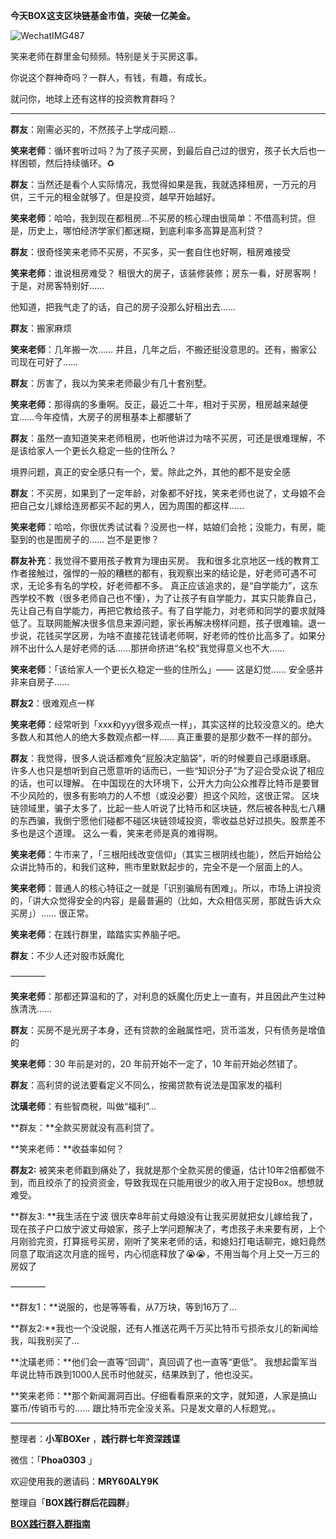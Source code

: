 **今天BOX这支区块链基金市值，突破一亿美金。**

![WechatIMG487](/Users/xiaojunhong/Desktop/WechatIMG487.jpeg)

笑来老师在群里金句频频。特别是关于买房这事。

你说这个群神奇吗？一群人，有钱，有趣，有成长。

就问你，地球上还有这样的投资教育群吗？

------

**群友**：刚需必买的，不然孩子上学成问题...

**笑来老师**：循环套听过吗？为了孩子买房，到最后自己过的很穷，孩子长大后也一样困顿，然后持续循环。♻️

**群友**：当然还是看个人实际情况，我觉得如果是我，我就选择租房，一万元的月供，三千元的租金就够了。但是投资，越早开始越好。

**笑来老师**：哈哈，我到现在都租房...不买房的核心理由很简单：不借高利贷。但是，历史上，哪怕经济学家们都迷糊，到底利率多高算是高利贷？

**群友**：很奇怪笑来老师不买房，不买多，买一套自住也好啊，租房难接受

**笑来老师**：谁说租房难受？
租很大的房子，该装修装修；房东一看，好房客啊！于是，对房客特别好……

他知道，把我气走了的话，自己的房子没那么好租出去……

**群友**：搬家麻烦

**笑来老师**：几年搬一次…… 并且，几年之后，不搬还挺没意思的。还有，搬家公司现在可好了……

**群友**：厉害了，我以为笑来老师最少有几十套别墅。

**笑来老师**：那得病的多重啊。反正，最近二十年，相对于买房，租房越来越便宜……今年疫情，大房子的房租基本上都腰斩了

**群友**：虽然一直知道笑来老师租房，也听他讲过为啥不买房，可还是很难理解，不是该给家人一个更长久稳定一些的住所么？

境界问题，真正的安全感只有一个，爱。除此之外，其他的都不是安全感

**群友**：不买房，如果到了一定年龄，对象都不好找，笑来老师也说了，丈母娘不会把自己女儿嫁给连房都买不起的男人，因为周围的都这样……

**笑来老师**：哈哈，你很优秀试试看？没房也一样，姑娘们会抢；没能力，有房，能娶到的也是图房子的…… 岂不是更惨？

**群友补充**：我觉得不要用孩子教育为理由买房。
我和很多北京地区一线的教育工作者接触过，强悍的一般的糟糕的都有，我观察出来的结论是，好老师可遇不可求，无论多有名的学校，好老师都不多。
真正应该追求的，是“自学能力”，这东西学校不教（很多老师自己也不懂），为了让孩子有自学能力，其实只能靠自己，先让自己有自学能力，再把它教给孩子。有了自学能力，对老师和同学的要求就降低了。互联网能解决很多信息来源问题，家长再解决榜样问题，孩子很难输。退一步说，花钱买学区房，为啥不直接花钱请老师啊，好老师的性价比高多了。如果分辨不出什么人是好老师的话……那拼命挤进“名校”我觉得意义也不大……

**笑来老师**：「该给家人一个更长久稳定一些的住所么」—— 这是幻觉…… 安全感并非来自房子……

**群友2**：很难观点一样

**笑来老师**：经常听到「xxx和yyy很多观点一样」，其实这样的比较没意义的。绝大多数人和其他人的绝大多数观点都一样…… 真正重要的是那少数不一样的部分。

**群友**：我觉得，很多人说话都难免“屁股决定脑袋”，听的时候要自己琢磨琢磨。
许多人也只是想听到自己愿意听的话而已，一些“知识分子”为了迎合受众说了相应的话，也可以理解。
在中国现在的大环境下，公开大力向公众推荐比特币是要冒不少风险的，很多有影响力的人不想（或没必要）担这个风险，这很正常。
区块链领域里，骗子太多了，比起一些人听说了比特币和区块链，然后被各种乱七八糟的东西骗，我倒宁愿他们碰都不碰区块链领域投资，零收益总好过损失。股票差不多也是这个道理。
这么一看，笑来老师是真的难得啊。

**笑来老师**：牛市来了，「三根阳线改变信仰」（其实三根阴线也能），然后开始给公众讲比特币的，和我们这种，熊市里默默起步的，完全不是一个层面上的人。



**笑来老师**：普通人的核心特征之一就是「识别骗局有困难」。所以，市场上讲投资的，「讲大众觉得安全的内容」是最普遍的（比如，大众相信买房，那就告诉大众买房」）…… 很正常。

**笑来老师**：在践行群里，踏踏实实养脑子吧。

**群友**：不少人还对股市妖魔化

————

**笑来老师**：那都还算温和的了，对利息的妖魔化历史上一直有，并且因此产生过种族清洗……

**群友**：买房不是光房子本身，还有贷款的金融属性吧，货币滥发，只有债务是增值的

**笑来老师**：30 年前是对的，20 年前开始不一定了，10 年前开始必然错了。

**群友**：高利贷的说法要看定义不同么，按揭贷款有说法是国家发的福利

**沈璜老师**：有些智商税，叫做“福利”...

**群友：**全款买房就没有高利贷了。

**笑来老师：**收益率如何？

**群友2:** 被笑来老师戳到痛处了，我就是那个全款买房的傻逼，估计10年2倍都做不到，而且绞杀了的投资资金，导致我现在只能用很少的收入用于定投Box。想想就难受。

**群友3: **我生活在宁波 很庆幸8年前丈母娘没有让我买房就把女儿嫁给我了，现在孩子户口放宁波丈母娘家，孩子上学问题解决了，考虑孩子未来要有房，上个月刚验完资，打算摇号买房，刚听了笑来老师的话，和媳妇打电话聊完，媳妇竟然同意了取消这次月底的摇号，内心彻底释放了😭😭，不用当每个月上交一万三的房奴了

————

**群友1：**说服的，也是等等看，从7万块，等到16万了…

**群友2:**我也一个没说服，还有人推送花两千万买比特币亏损杀女儿的新闻给我，叫我别买了...

**沈璜老师：**他们会一直等“回调”，真回调了也一直等“更低”。
我想起雷军当年说比特币跌到1000人民币时他就买，结果跌到了，他也没买。

**笑来老师：**那个新闻漏洞百出。仔细看看原来的文字，就知道，人家是搞山寨币/传销币亏的…… 跟比特币完全没关系。只是发文章的人标题党。。

------

整理者：**小军BOXer** ，**践行群七年资深践谍**

微信：「**Phoa0303** 」 

欢迎使用我的邀请码：**MRY60ALY9K**

整理自「**BOX践行群后花园群**」

[**BOX践行群入群指南**](https://www.yuque.com/books/share/0abb8172-17f3-482b-b1d2-cc92088edd16)

